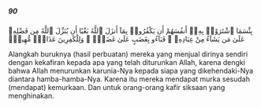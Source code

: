 ##### 90

<span class="ayah">بِئْسَمَا ٱشْتَرَوْا۟ بِهِۦٓ أَنفُسَهُمْ أَن يَكْفُرُوا۟ بِمَآ أَنزَلَ ٱللَّهُ بَغْيًا أَن يُنَزِّلَ ٱللَّهُ مِن فَضْلِهِۦ عَلَىٰ مَن يَشَآءُ مِنْ عِبَادِهِۦ ۖ فَبَآءُو بِغَضَبٍ عَلَىٰ غَضَبٍۢ ۚ وَلِلْكَٰفِرِينَ عَذَابٌۭ مُّهِينٌۭ</span>

<span class="ayah_translation">Alangkah buruknya (hasil perbuatan) mereka yang menjual dirinya sendiri dengan kekafiran kepada apa yang telah diturunkan Allah, karena dengki bahwa Allah menurunkan karunia-Nya kepada siapa yang dikehendaki-Nya diantara hamba-hamba-Nya. Karena itu mereka mendapat murka sesudah (mendapat) kemurkaan. Dan untuk orang-orang kafir siksaan yang menghinakan.</span>
